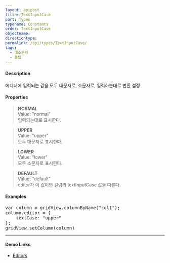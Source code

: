 ```yaml
---
layout: apipost
title: TextInputCase
part: Types
typename: Constants
order: TextInputCase
objectname: 
directiontype: 
permalink: /api/types/TextInputCase/
tags: 
  - 대소문자
  - 툴팁
---
```



#### Description

 에디터에 입력되는 값을 모두 대문자로, 소문자로, 입력하는대로 변환 설정
  
#### Properties

> **NORMAL**  
> Value: "normal"  
> 입력되는대로 표시한다.  

> **UPPER**  
> Value: "upper"  
> 모두 대문자로 표시한다.  

> **LOWER**  
> Value: "lower"  
> 모두 소문자로 표시한다.  

> **DEFAULT**   
> Value: "default"  
> editor가 이 값이면 컬럼의 textInputCase 값을 따른다.  

#### Examples

<pre class="prettyprint">
var column = gridView.columnByName("col1");
column.editor = {
    textCase: "upper"
};
gridView.setColumn(column)
</pre>

---

#### Demo Links

* [Editors](http://demo.realgrid.com/Editing/Editors/)  
